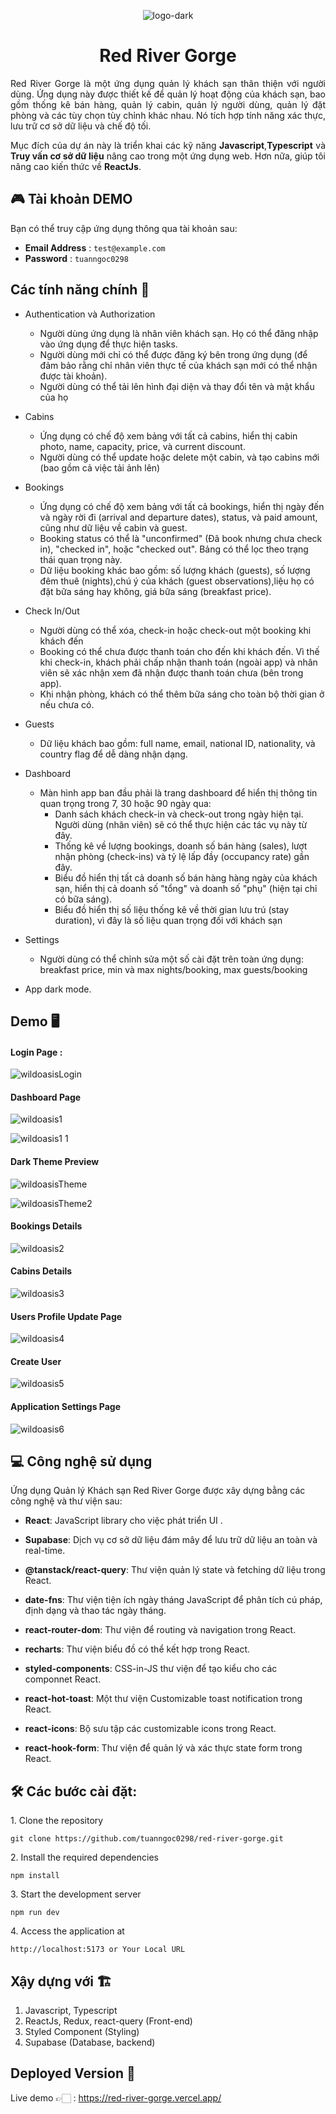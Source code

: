 <div align="center">

![logo-dark](https://github.com/tuanngoc0298/red-river-gorge/assets/75868787/496dd179-5fb5-4bae-ab16-153bf4a0f1b2)

# Red River Gorge

</div>

<div style="text-align: justify;">
Red River Gorge là một ứng dụng quản lý khách sạn thân thiện với người dùng. Ứng dụng này được thiết kế để quản lý hoạt động của khách sạn, bao gồm thống kê bán hàng, quản lý cabin, quản lý người dùng, quản lý đặt phòng và các tùy chọn tùy chỉnh khác nhau. Nó tích hợp tính năng xác thực, lưu trữ cơ sở dữ liệu và chế độ tối.

Mục đích của dự án này là triển khai các kỹ năng <b>Javascript</b>,<strong>Typescript</strong> và <strong>Truy vấn cơ sở dữ liệu</strong> nâng cao trong một ứng dụng web. Hơn nữa, giúp tôi nâng cao kiến thức về <strong>ReactJs</strong>.

</div>

## 🎮 Tài khoản DEMO

Bạn có thể truy cập ứng dụng thông qua tài khoản sau:

- **Email Address** : `test@example.com`
- **Password** : `tuanngoc0298`

## Các tính năng chính 📝

- Authentication và Authorization

  - Người dùng ứng dụng là nhân viên khách sạn. Họ có thể đăng nhập vào ứng dụng để thực hiện tasks.
  - Người dùng mới chỉ có thể được đăng ký bên trong ứng dụng (để đảm bảo rằng chỉ nhân viên thực tế của khách sạn mới có thể nhận được tài khoản).
  - Người dùng có thể tải lên hình đại diện và thay đổi tên và mật khẩu của họ

- Cabins

  - Ứng dụng có chế độ xem bảng với tất cả cabins, hiển thị cabin photo, name, capacity, price, và current discount.
  - Người dùng có thể update hoặc delete một cabin, và tạo cabins mới (bao gồm cả việc tải ảnh lên)

- Bookings

  - Ứng dụng có chế độ xem bảng với tất cả bookings, hiển thị ngày đến và ngày rời đi (arrival and departure dates), status, và paid amount, cũng như dữ liệu về cabin và guest.
  - Booking status có thể là "unconfirmed" (Đã book nhưng chưa check in), "checked in", hoặc "checked out". Bảng có thể lọc theo trạng thái quan trọng này.
  - Dữ liệu booking khác bao gồm: số lượng khách (guests), số lượng đêm thuê (nights),chú ý của khách (guest observations),liệu họ có đặt bữa sáng hay không, giá bữa sáng (breakfast price).

- Check In/Out

  - Người dùng có thể xóa, check-in hoặc check-out một booking khi khách đến
  - Booking có thể chưa được thanh toán cho đến khi khách đến. Vì thế khi check-in, khách phải chấp nhận thanh toán (ngoài app) và nhân viên sẽ xác nhận xem đã nhận được thanh toán chưa (bên trong app).
  - Khi nhận phòng, khách có thể thêm bữa sáng cho toàn bộ thời gian ở nếu chưa có.

- Guests

  - Dữ liệu khách bao gồm: full name, email, national ID, nationality, và country flag để dễ dàng nhận dạng.

- Dashboard

  - Màn hình app ban đầu phải là trang dashboard để hiển thị thông tin quan trọng trong 7, 30 hoặc 90 ngày qua:
    - Danh sách khách check-in và check-out trong ngày hiện tại. Người dùng (nhân viên) sẽ có thể thực hiện các tác vụ này từ đây.
    - Thống kê về lượng bookings, doanh số bán hàng (sales), lượt nhận phòng (check-ins) và tỷ lệ lấp đầy (occupancy rate) gần đây.
    - Biểu đồ hiển thị tất cả doanh số bán hàng hàng ngày của khách sạn, hiển thị cả doanh số "tổng" và doanh số "phụ" (hiện tại chỉ có bữa sáng).
    - Biểu đồ hiển thị số liệu thống kê về thời gian lưu trú (stay duration), vì đây là số liệu quan trọng đối với khách sạn

- Settings

  - Người dùng có thể chỉnh sửa một số cài đặt trên toàn ứng dụng: breakfast price, min và max nights/booking, max guests/booking

- App dark mode.

## Demo 🖥️

#### Login Page :

![wildoasisLogin](https://github.com/tuanngoc0298/red-river-gorge/assets/75868787/4f0ae08e-1f06-47db-92e2-7576c3075cb4)

#### Dashboard Page

![wildoasis1](https://github.com/tuanngoc0298/red-river-gorge/assets/75868787/9b814196-d9eb-4851-8249-dc1848271054)

![wildoasis1 1](https://github.com/tuanngoc0298/red-river-gorge/assets/75868787/301983d1-6c69-46ff-9a1e-94abf4a7b7d5)

#### Dark Theme Preview

![wildoasisTheme](https://github.com/tuanngoc0298/red-river-gorge/assets/75868787/1a5fd644-3c63-403f-a1ec-e6454b868dd6)

![wildoasisTheme2](https://github.com/tuanngoc0298/red-river-gorge/assets/75868787/d9ae2111-44f2-4cd9-8137-dee41d46aa10)

#### Bookings Details

![wildoasis2](https://github.com/tuanngoc0298/red-river-gorge/assets/75868787/71e559ad-03dc-48ee-ba89-04004d557d15)

#### Cabins Details

![wildoasis3](https://github.com/tuanngoc0298/red-river-gorge/assets/75868787/bd276ed2-1df6-44bd-b310-1b966e2069c9)

#### Users Profile Update Page

![wildoasis4](https://github.com/tuanngoc0298/red-river-gorge/assets/75868787/b281e182-04c5-4460-b1f0-a5bca0b7d99c)

#### Create User

![wildoasis5](https://github.com/tuanngoc0298/red-river-gorge/assets/75868787/cf372d7f-7e45-4463-8257-46037b110527)

#### Application Settings Page

![wildoasis6](https://github.com/tuanngoc0298/red-river-gorge/assets/75868787/a7051446-8a4a-474f-a93f-b5d963bd1ecd)

## 💻 Công nghệ sử dụng

Ứng dụng Quản lý Khách sạn Red River Gorge được xây dựng bằng các công nghệ và thư viện sau:

- **React**: JavaScript library cho việc phát triển UI .

- **Supabase**: Dịch vụ cơ sở dữ liệu đám mây để lưu trữ dữ liệu an toàn và real-time.

- **@tanstack/react-query**: Thư viện quản lý state và fetching dữ liệu trong React.

- **date-fns**: Thư viện tiện ích ngày tháng JavaScript để phân tích cú pháp, định dạng và thao tác ngày tháng.

- **react-router-dom**: Thư viện để routing và navigation trong React.

- **recharts**: Thư viện biểu đồ có thể kết hợp trong React.

- **styled-components**: CSS-in-JS thư viện để tạo kiểu cho các componnet React.

- **react-hot-toast**: Một thư viện Customizable toast notification trong React.

- **react-icons**: Bộ sưu tập các customizable icons trong React.

- **react-hook-form**: Thư viện để quản lý và xác thực state form trong React.

## 🛠️ Các bước cài đặt:

<p>1. Clone the repository</p>

```
git clone https://github.com/tuanngoc0298/red-river-gorge.git
```

<p>2. Install the required dependencies </p>

```
npm install
```

<p>3. Start the development server</p>

```
npm run dev
```

<p>4. Access the application at</p>

```
http://localhost:5173 or Your Local URL
```

## Xậy dựng với 🏗️

1. Javascript, Typescript
2. ReactJs, Redux, react-query (Front-end)
3. Styled Component (Styling)
4. Supabase (Database, backend)

## Deployed Version 🚀

Live demo 👉🏻 : https://red-river-gorge.vercel.app/

